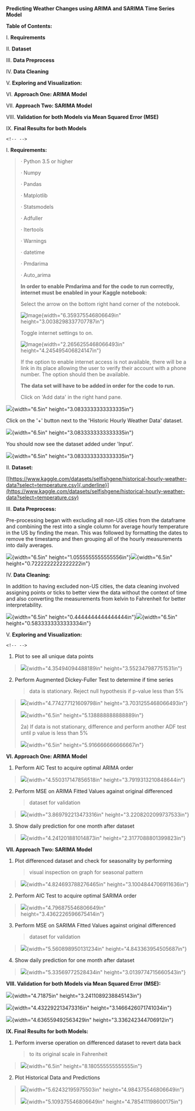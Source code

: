 **Predicting Weather Changes using ARIMA and SARIMA Time Series Model**

**Table of Contents:**

I.  **Requirements**

II. **Dataset**

III. **Data Preprocess**

IV. **Data Cleaning**

V.  **Exploring and Visualization:**

VI. **Approach One: ARIMA Model**

VII. **Approach Two: SARIMA Model**

VIII. **Validation for both Models via Mean Squared Error (MSE)**

IX. **Final Results for both Models**

```{=html}
<!-- -->
```
I.  **Requirements:**

> · Python 3.5 or higher
>
> · Numpy
>
> · Pandas
>
> · Matplotlib
>
> · Statsmodels
>
> · Adfuller
>
> · Itertools
>
> · Warnings
>
> · datetime
>
> · Pmdarima
>
> · Auto_arima
>
> **In order to enable Pmdarima and for the code to run correctly,
> internet must be enabled in your Kaggle notebook:**
>
> Select the arrow on the bottom right hand corner of the notebook.
>
> ![Image](vertopal_bb30c5678ec4435390d8976cfde33358/media/image24.png){width="6.359375546806649in"
> height="3.0038298337707787in"}
>
> Toggle internet settings to on.
>
> ![Image](vertopal_bb30c5678ec4435390d8976cfde33358/media/image19.png){width="2.2656255468066493in"
> height="4.245495406824147in"}
>
> If the option to enable internet access is not available, there will
> be a link in its place allowing the user to verify their account with
> a phone number. The option should then be available.
>
> **The data set will have to be added in order for the code to run.**
>
> Click on 'Add data' in the right hand pane.

![](vertopal_bb30c5678ec4435390d8976cfde33358/media/image22.png){width="6.5in"
height="3.0833333333333335in"}

Click on the '+' button next to the 'Historic Hourly Weather Data'
dataset.

![](vertopal_bb30c5678ec4435390d8976cfde33358/media/image26.png){width="6.5in"
height="3.0833333333333335in"}

You should now see the dataset added under 'Input'.

![](vertopal_bb30c5678ec4435390d8976cfde33358/media/image4.png){width="6.5in"
height="3.0833333333333335in"}

II. **Dataset:**

[[https://www.kaggle.com/datasets/selfishgene/historical-hourly-weather-data?select=temperature.csv]{.underline}](https://www.kaggle.com/datasets/selfishgene/historical-hourly-weather-data?select=temperature.csv)

III. **Data Preprocess:**

Pre-processing began with excluding all non-US cities from the dataframe
and combining the rest into a single column for average hourly
temperature in the US by finding the mean. This was followed by
formatting the dates to remove the timestamp and then grouping all of
the hourly measurements into daily averages.

![](vertopal_bb30c5678ec4435390d8976cfde33358/media/image1.png){width="6.5in"
height="1.0555555555555556in"}![](vertopal_bb30c5678ec4435390d8976cfde33358/media/image9.png){width="6.5in"
height="0.7222222222222222in"}

IV. **Data Cleaning:**

In addition to having excluded non-US cities, the data cleaning involved
assigning points or ticks to better view the data without the context of
time and also converting the measurements from kelvin to Fahrenheit for
better interpretability.

![](vertopal_bb30c5678ec4435390d8976cfde33358/media/image23.png){width="6.5in"
height="0.4444444444444444in"}![](vertopal_bb30c5678ec4435390d8976cfde33358/media/image3.png){width="6.5in"
height="0.5833333333333334in"}

V.  **Exploring and Visualization:**

```{=html}
<!-- -->
```
1)  Plot to see all unique data points

> ![](vertopal_bb30c5678ec4435390d8976cfde33358/media/image18.png){width="4.35494094488189in"
> height="3.552347987751531in"}

2)  Perform Augmented Dickey-Fuller Test to determine if time series
    > data is stationary. Reject null hypothesis if p-value less than 5%

> ![](vertopal_bb30c5678ec4435390d8976cfde33358/media/image12.png){width="4.774277121609798in"
> height="3.7031255468066493in"}
>
> ![](vertopal_bb30c5678ec4435390d8976cfde33358/media/image15.png){width="6.5in"
> height="5.138888888888889in"}
>
> 2a) If data is not stationary, difference and perform another ADF test
> until p value is less than 5%
>
> ![](vertopal_bb30c5678ec4435390d8976cfde33358/media/image5.png){width="6.5in"
> height="5.916666666666667in"}

**VI. Approach One: ARIMA Model**

1)  Perform AIC Test to acquire optimal ARIMA order

> ![](vertopal_bb30c5678ec4435390d8976cfde33358/media/image2.png){width="4.550317147856518in"
> height="3.7919313210848644in"}

2)  Perform MSE on ARIMA Fitted Values against original differenced
    > dataset for validation

> ![](vertopal_bb30c5678ec4435390d8976cfde33358/media/image13.png){width="3.869792213473316in"
> height="3.2208202099737533in"}

3)  Show daily prediction for one month after dataset

> ![](vertopal_bb30c5678ec4435390d8976cfde33358/media/image10.png){width="4.241201881014873in"
> height="2.3177088801399823in"}

**VII. Approach Two: SARIMA Model**

1)  Plot differenced dataset and check for seasonality by performing
    > visual inspection on graph for seasonal pattern

> ![](vertopal_bb30c5678ec4435390d8976cfde33358/media/image11.png){width="4.824693788276465in"
> height="3.1004844706911636in"}

2)  Perform AIC Test to acquire optimal SARIMA order

> ![](vertopal_bb30c5678ec4435390d8976cfde33358/media/image17.png){width="4.796875546806649in"
> height="3.4362226596675414in"}

3)  Perform MSE on SARIMA Fitted Values against original differenced
    > dataset for validation

> ![](vertopal_bb30c5678ec4435390d8976cfde33358/media/image16.png){width="5.560898950131234in"
> height="4.843363954505687in"}

4)  Show daily prediction for one month after dataset

> ![](vertopal_bb30c5678ec4435390d8976cfde33358/media/image8.png){width="5.33569772528434in"
> height="3.0139774715660543in"}

**VIII. Validation for both Models via Mean Squared Error (MSE):**

![](vertopal_bb30c5678ec4435390d8976cfde33358/media/image25.png){width="4.71875in"
height="3.2411089238845143in"}

![](vertopal_bb30c5678ec4435390d8976cfde33358/media/image7.png){width="4.432292213473316in"
height="3.1466426071741034in"}

![](vertopal_bb30c5678ec4435390d8976cfde33358/media/image14.png){width="4.636559492563429in"
height="3.336242344706912in"}

**IX. Final Results for both Models:**

1)  Perform inverse operation on differenced dataset to revert data back
    > to its original scale in Fahrenheit

> ![](vertopal_bb30c5678ec4435390d8976cfde33358/media/image20.png){width="6.5in"
> height="8.180555555555555in"}

2)  Plot Historical Data and Predictions

> ![](vertopal_bb30c5678ec4435390d8976cfde33358/media/image21.png){width="5.62432195975503in"
> height="4.984375546806649in"}
>
> ![](vertopal_bb30c5678ec4435390d8976cfde33358/media/image6.png){width="5.109375546806649in"
> height="4.785411198600175in"}

